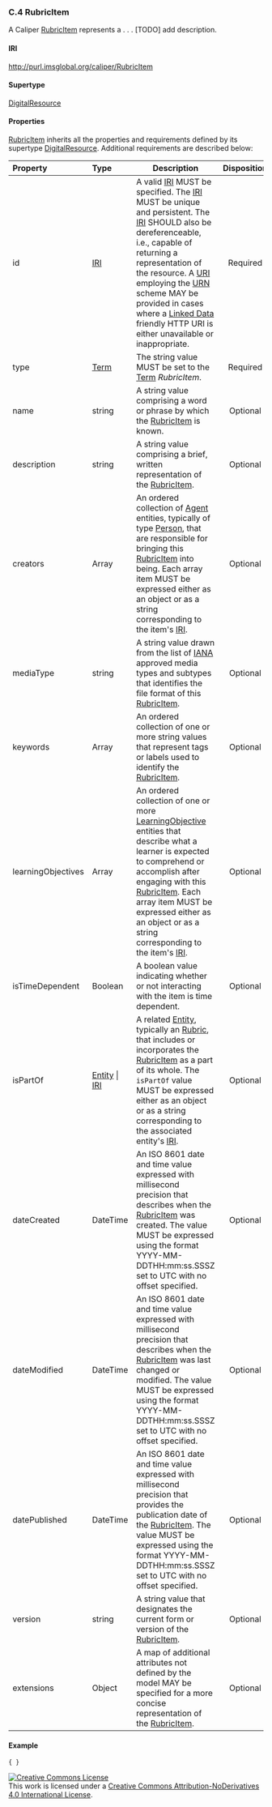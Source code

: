 ### <a name="rubricItem"></a>C.4 RubricItem

A Caliper [RubricItem](#rubricItem) represents a . . . \[TODO\] add description.

#### IRI
http://purl.imsglobal.org/caliper/RubricItem

#### Supertype
[DigitalResource](#digitalResource)

#### Properties
[RubricItem](#rubricItem) inherits all the properties and requirements defined by its supertype [DigitalResource](#digitalResource).  Additional requirements are described below:

| Property | Type | Description | Disposition |
| :------- | :--- | ----------- | :---------: |
| id | [IRI](#iriDef) | A valid [IRI](#iriDef) MUST be specified. The [IRI](#iriDef) MUST be unique and persistent. The [IRI](#iriDef) SHOULD also be dereferenceable, i.e., capable of returning a representation of the resource. A [URI](#uriDef) employing the [URN](#urnDef) scheme MAY be provided in cases where a [Linked Data](#linkedDataDef) friendly HTTP URI is either unavailable or inappropriate. | Required |
| type | [Term](#termDef) | The string value MUST be set to the [Term](#termDef) *RubricItem*. | Required |
| name | string | A string value comprising a word or phrase by which the [RubricItem](#rubricItem) is known. | Optional |
| description | string |  A string value comprising a brief, written representation of the [RubricItem](#rubricItem). | Optional |
| creators | Array | An ordered collection of [Agent](#agent) entities, typically of type [Person](#person), that are responsible for bringing this [RubricItem](#rubricItem) into being.  Each array item MUST be expressed either as an object or as a string corresponding to the item's [IRI](#iriDef). | Optional |
| mediaType | string | A string value drawn from the list of [IANA](https://www.iana.org/assignments/media-types/media-types.xhtml) approved media types and subtypes that identifies the file format of this [RubricItem](#rubricItem). | Optional |
| keywords | Array | An ordered collection of one or more string values that represent tags or labels used to identify the [RubricItem](#rubricItem). | Optional |
| learningObjectives | Array | An ordered collection of one or more [LearningObjective](#learningobjective) entities that describe what a learner is expected to comprehend or accomplish after engaging with this [RubricItem](#rubricItem).  Each array item MUST be expressed either as an object or as a string corresponding to the item's [IRI](#iriDef). | Optional |
| isTimeDependent | Boolean | A boolean value indicating whether or not interacting with the item is time dependent. | Optional |
| isPartOf | [Entity](#entity) &#124; [IRI](#iriDef) | A related [Entity](#entity), typically an [Rubric](#rubric), that includes or incorporates the [RubricItem](#rubricItem) as a part of its whole.  The `isPartOf` value MUST be expressed either as an object or as a string corresponding to the associated entity's [IRI](#iriDef). | Optional |
| dateCreated | DateTime | An ISO 8601 date and time value expressed with millisecond precision that describes when the [RubricItem](#rubricItem) was created.  The value MUST be expressed using the format YYYY-MM-DDTHH:mm:ss.SSSZ set to UTC with no offset specified. | Optional |
| dateModified | DateTime | An ISO 8601 date and time value expressed with millisecond precision that describes when the [RubricItem](#rubricItem) was last changed or modified.  The value MUST be expressed using the format YYYY-MM-DDTHH:mm:ss.SSSZ set to UTC with no offset specified. | Optional |
| datePublished | DateTime | An ISO 8601 date and time value expressed with millisecond precision that provides the publication date of the [RubricItem](#rubricItem).  The value MUST be expressed using the format YYYY-MM-DDTHH:mm:ss.SSSZ set to UTC with no offset specified. | Optional |
| version | string | A string value that designates the current form or version of the [RubricItem](#rubricItem). | Optional |
| extensions | Object | A map of additional attributes not defined by the model MAY be specified for a more concise representation of the [RubricItem](#rubricItem). | Optional |

#### Example
```
{ }
```

<a rel="license" href="http://creativecommons.org/licenses/by-nd/4.0/">
<img alt="Creative Commons License" style="border-width:0" src="https://i.creativecommons.org/l/by-nd/4.0/88x31.png" /></a>
<br />
This work is licensed under a <a rel="license" href="http://creativecommons.org/licenses/by-nd/4.0/">Creative Commons Attribution-NoDerivatives 4.0 International License</a>.
